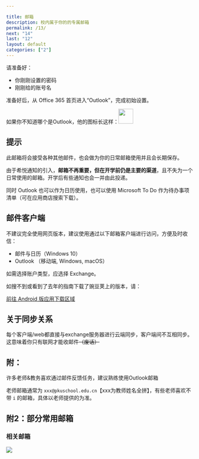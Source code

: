 ```yaml
---

title: 邮箱
description: 校内属于你的的专属邮箱
permalink: /13/
next: "14"
last: "12"
layout: default
categories: ["2"]
---
```



请准备好：

- 你刚刚设置的密码
- 刚刚给的账号名

准备好后，从 Office 365 首页进入“Outlook”，完成初始设置。

如果你不知道哪个是Outlook，他的图标长这样：<img width="40" src="../img/outlook.svg">

## 提示

此邮箱将会接受各种其他邮件，也会做为你的日常邮箱使用并且会长期保存。

由于希悦通知的引入，**邮箱不再重要，但在开学前仍是主要的渠道**，且不失为一个日常使用的邮箱。开学后有些通知也会一并由此投递。

同时 Outlook 也可以作为日历使用，也可以使用 Microsoft To Do 作为待办事项清单（可在应用商店搜索下载）。

## 邮件客户端

不建议完全使用网页版本，建议使用通过以下邮箱客户端进行访问，方便及时收信：

- 邮件与日历（Windows 10）
- Outlook （移动端, Windows, macOS）

如需选择账户类型，应选择 Exchange。

如搜不到或看到了去年的指南下载了豌豆荚上的版本，请：

<a href="../Android/" class=" pill-btn white-text accent" target="_android">前往 Android 版应用下载区域</a>

## 关于同步关系

每个客户端/web都直接与exchange服务器进行云端同步，客户端间不互相同步。这意味着你只有联网才能收邮件~~（废话）~~


## 附：

许多老师&教务喜欢通过邮件反馈任务，建议熟练使用Outlook邮箱

老师邮箱通常为 `xxx@pkuschool.edu.cn`【xxx为教师姓名全拼】，有些老师喜欢不带 `i` 的邮箱，具体以老师提供的为准。

## 附2：部分常用邮箱
### 相关邮箱 

<script>
    document.addEventListener('DOMContentLoaded', function() {
        const elems = document.querySelectorAll('.materialboxed');
        const instances = M.Materialbox.init(elems);
        // document.querySelector('#tool_btn').click();
    });
</script>

<!--<img class="materialboxed" src="https://s1.ax1x.com/2020/08/17/dmS8TP.png"/>-->
<!--<img class="materialboxed" src="https://z3.ax1x.com/2021/07/11/W9iBBn.png"/>-->
<img class="materialboxed" src="https://z3.ax1x.com/2021/07/11/W9kfT1.png"/>
